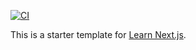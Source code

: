 [![CI](https://github.com/eustatos/eustatos.github.io/actions/workflows/main.yml/badge.svg)](https://github.com/eustatos/eustatos.github.io/actions/workflows/main.yml)

This is a starter template for [Learn Next.js](https://nextjs.org/learn).
